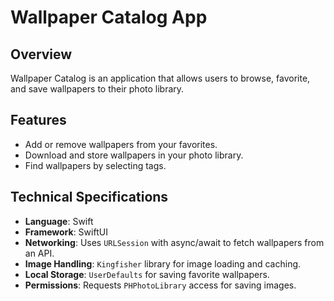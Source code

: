 # Wallpaper Catalog App

## Overview
Wallpaper Catalog is an application that allows users to browse, favorite, and save wallpapers to their photo library. 

## Features  
- Add or remove wallpapers from your favorites.  
- Download and store wallpapers in your photo library.  
- Find wallpapers by selecting tags.   

## Technical Specifications  
- **Language**: Swift  
- **Framework**: SwiftUI  
- **Networking**: Uses `URLSession` with async/await to fetch wallpapers from an API.  
- **Image Handling**: `Kingfisher` library for image loading and caching.  
- **Local Storage**: `UserDefaults` for saving favorite wallpapers.  
- **Permissions**: Requests `PHPhotoLibrary` access for saving images.   

